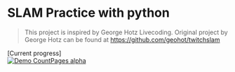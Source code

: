 # SLAM Practice with python
> This project is inspired by George Hotz Livecoding.
> Original project by George Hotz can be found at https://github.com/geohot/twitchslam

[Current progress]\
[![Demo CountPages alpha](https://j.gifs.com/VPw0RB.gif)](https://youtu.be/IP0-AicVcDk)
